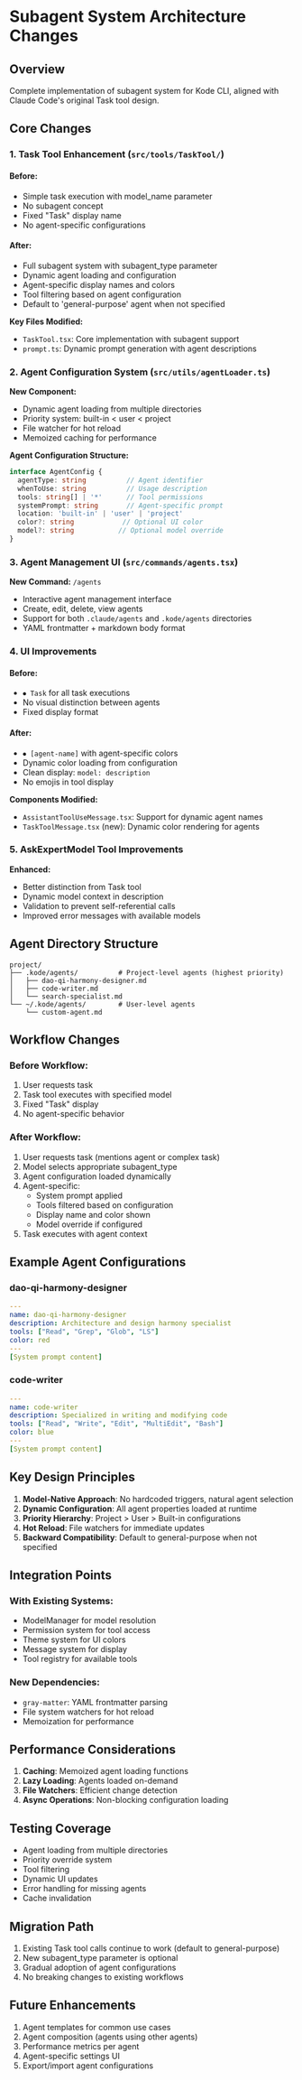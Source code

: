 # Subagent System Architecture Changes

## Overview
Complete implementation of subagent system for Kode CLI, aligned with Claude Code's original Task tool design.

## Core Changes

### 1. Task Tool Enhancement (`src/tools/TaskTool/`)

#### Before:
- Simple task execution with model_name parameter
- No subagent concept
- Fixed "Task" display name
- No agent-specific configurations

#### After:
- Full subagent system with subagent_type parameter
- Dynamic agent loading and configuration
- Agent-specific display names and colors
- Tool filtering based on agent configuration
- Default to 'general-purpose' agent when not specified

**Key Files Modified:**
- `TaskTool.tsx`: Core implementation with subagent support
- `prompt.ts`: Dynamic prompt generation with agent descriptions

### 2. Agent Configuration System (`src/utils/agentLoader.ts`)

**New Component:**
- Dynamic agent loading from multiple directories
- Priority system: built-in < user < project
- File watcher for hot reload
- Memoized caching for performance

**Agent Configuration Structure:**
```typescript
interface AgentConfig {
  agentType: string          // Agent identifier
  whenToUse: string          // Usage description  
  tools: string[] | '*'      // Tool permissions
  systemPrompt: string       // Agent-specific prompt
  location: 'built-in' | 'user' | 'project'
  color?: string            // Optional UI color
  model?: string           // Optional model override
}
```

### 3. Agent Management UI (`src/commands/agents.tsx`)

**New Command:** `/agents`
- Interactive agent management interface
- Create, edit, delete, view agents
- Support for both `.claude/agents` and `.kode/agents` directories
- YAML frontmatter + markdown body format

### 4. UI Improvements

#### Before:
- `⏺ Task` for all task executions
- No visual distinction between agents
- Fixed display format

#### After:
- `⏺ [agent-name]` with agent-specific colors
- Dynamic color loading from configuration
- Clean display: `model: description`
- No emojis in tool display

**Components Modified:**
- `AssistantToolUseMessage.tsx`: Support for dynamic agent names
- `TaskToolMessage.tsx` (new): Dynamic color rendering for agents

### 5. AskExpertModel Tool Improvements

**Enhanced:**
- Better distinction from Task tool
- Dynamic model context in description
- Validation to prevent self-referential calls
- Improved error messages with available models

## Agent Directory Structure

```
project/
├── .kode/agents/          # Project-level agents (highest priority)
│   ├── dao-qi-harmony-designer.md
│   ├── code-writer.md
│   └── search-specialist.md
└── ~/.kode/agents/        # User-level agents
    └── custom-agent.md
```

## Workflow Changes

### Before Workflow:
1. User requests task
2. Task tool executes with specified model
3. Fixed "Task" display
4. No agent-specific behavior

### After Workflow:
1. User requests task (mentions agent or complex task)
2. Model selects appropriate subagent_type
3. Agent configuration loaded dynamically
4. Agent-specific:
   - System prompt applied
   - Tools filtered based on configuration
   - Display name and color shown
   - Model override if configured
5. Task executes with agent context

## Example Agent Configurations

### dao-qi-harmony-designer
```yaml
---
name: dao-qi-harmony-designer
description: Architecture and design harmony specialist
tools: ["Read", "Grep", "Glob", "LS"]
color: red
---
[System prompt content]
```

### code-writer
```yaml
---
name: code-writer
description: Specialized in writing and modifying code
tools: ["Read", "Write", "Edit", "MultiEdit", "Bash"]
color: blue
---
[System prompt content]
```

## Key Design Principles

1. **Model-Native Approach**: No hardcoded triggers, natural agent selection
2. **Dynamic Configuration**: All agent properties loaded at runtime
3. **Priority Hierarchy**: Project > User > Built-in configurations
4. **Hot Reload**: File watchers for immediate updates
5. **Backward Compatibility**: Default to general-purpose when not specified

## Integration Points

### With Existing Systems:
- ModelManager for model resolution
- Permission system for tool access
- Theme system for UI colors
- Message system for display
- Tool registry for available tools

### New Dependencies:
- `gray-matter`: YAML frontmatter parsing
- File system watchers for hot reload
- Memoization for performance

## Performance Considerations

1. **Caching**: Memoized agent loading functions
2. **Lazy Loading**: Agents loaded on-demand
3. **File Watchers**: Efficient change detection
4. **Async Operations**: Non-blocking configuration loading

## Testing Coverage

- Agent loading from multiple directories
- Priority override system
- Tool filtering
- Dynamic UI updates
- Error handling for missing agents
- Cache invalidation

## Migration Path

1. Existing Task tool calls continue to work (default to general-purpose)
2. New subagent_type parameter is optional
3. Gradual adoption of agent configurations
4. No breaking changes to existing workflows

## Future Enhancements

1. Agent templates for common use cases
2. Agent composition (agents using other agents)
3. Performance metrics per agent
4. Agent-specific settings UI
5. Export/import agent configurations